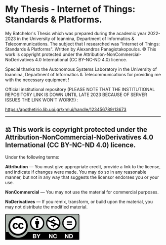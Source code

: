# My Thesis - Internet of Things: Standards & Platforms.
 







My Batchelor's Thesis which was prepared during the academic year 2022-2023 in the University of Ioannina, Department of Informatics & Telecommunications. The subject that I researched was "Internet of Things: Standards & Platforms". Written by Alexandros Panagiotakopoulos. © This work is copyright protected under the Attribution-NonCommercial-NoDerivatives 4.0 International (CC BY-NC-ND 4.0) licence.

Special thanks to the Autonomous Systems Laboratory in the University of Ioannina, Department of Informatics & Telecommunications for providing me with the necessary equipment !


Official institutional repository (PLEASE NOTE THAT THE INSTITUTIONAL REPOSITORY LINK IS DOWN UNTIL LATE 2023 BECAUSE OF SERVER ISSUES THE LINK WON'T WORK!!) :

https://apothetirio.lib.uoi.gr/xmlui/handle/123456789/13673

----------------------------------------------------------------------------------------------------------------------------------
⚖️ This work is copyright protected under the Attribution-NonCommercial-NoDerivatives 4.0 International (CC BY-NC-ND 4.0) licence.
----------------------------------------------------------------------------------------------------------------------------------

Under the following terms:

__Attribution__ — You must give appropriate credit, provide a link to the license, and indicate if changes were made. You may do so in any reasonable manner, but not in any way that suggests the licensor endorses you or your use.

__NonCommercial__ — You may not use the material for commercial purposes.

__NoDerivatives__ — If you remix, transform, or build upon the material, you may not distribute the modified material.



![](https://raw.githubusercontent.com/AlexandrosPanag/My_Thesis/4a07d991aa8d050b572392139fddaee2d072059b/by-nc-nd.svg?token=AQS27JNSCEGMXHT5CMX5UXDDIBJG2)

